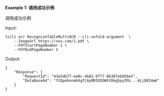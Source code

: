 **Example 1: 调用成功示例**

调用成功示例

Input: 

```
tccli ocr RecognizeTableMultiOCR --cli-unfold-argument  \
    --ImageUrl https://xxx.com/1.pdf \
    --PdfStartPageNumber 1 \
    --PdfEndPageNumber 2
```

Output: 
```
{
    "Response": {
        "RequestId": "43e5db77-ea0c-4b82-9f77-86387eb856e5",
        "DataBase64": "fCDpobnnm64gfCAyMDI0IOW5tDkg5pyIMz...4LjQ0IHwK"
    }
}
```

